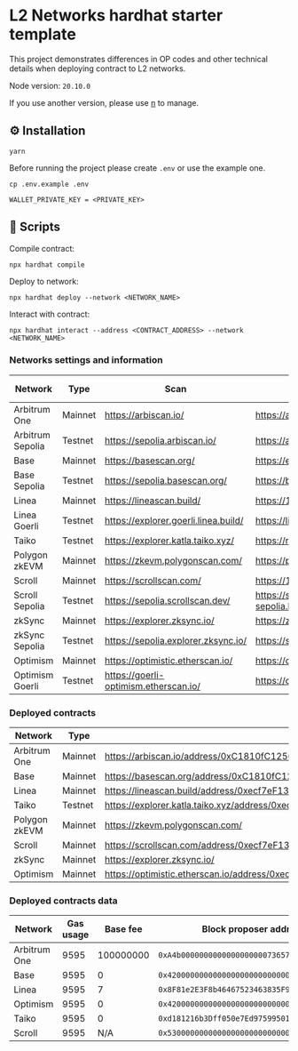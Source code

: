 # L2 Networks hardhat starter template

This project demonstrates differences in OP codes and other technical details when deploying contract to L2 networks.

Node version: `20.10.0`

If you use another version, please use [n](https://github.com/tj/n) to manage.

## ⚙️ Installation

```
yarn
```

Before running the project please create `.env` or use the example one.

```shell
cp .env.example .env
```

```
WALLET_PRIVATE_KEY = <PRIVATE_KEY>
```

## 🚀 Scripts

Compile contract:

```shell
npx hardhat compile
```

Deploy to network:

```shell
npx hardhat deploy --network <NETWORK_NAME>
```

Interact with contract:

```shell
npx hardhat interact --address <CONTRACT_ADDRESS> --network <NETWORK_NAME>
```

### Networks settings and information

| Network          | Type    | Scan                                  | RPC                                                        | Network name in config |
| ---------------- | ------- | ------------------------------------- | ---------------------------------------------------------- | ---------------------- |
| Arbitrum One     | Mainnet | https://arbiscan.io/                  | https://arb-pokt.nodies.app                                | `arbitrum`             |
| Arbitrum Sepolia | Testnet | https://sepolia.arbiscan.io/          | https://arbitrum-sepolia.blockpi.network/v1/rpc/public     | `sepoliaArb`           |
| Base             | Mainnet | https://basescan.org/                 | https://endpoints.omniatech.io/v1/base/mainnet/public      | `base`                 |
| Base Sepolia     | Testnet | https://sepolia.basescan.org/         | https://base-sepolia.blockpi.network/v1/rpc/public         | `sepoliaBase`          |
| Linea            | Mainnet | https://lineascan.build/              | https://1rpc.io/linea                                      | `linea`                |
| Linea Goerli     | Testnet | https://explorer.goerli.linea.build/  | https://linea-goerli.blockpi.network/v1/rpc/public         | `goerliLinea`          |
| Taiko            | Testnet | https://explorer.katla.taiko.xyz/     | https://rpc.katla.taiko.xyz                                | `taiko`                |
| Polygon zkEVM    | Mainnet | https://zkevm.polygonscan.com/        | https://polygon-zkevm.drpc.org                             | `polygonZkEvm`         |
| Scroll           | Mainnet | https://scrollscan.com/               | https://1rpc.io/scroll                                     | `scroll`               |
| Scroll Sepolia   | Testnet | https://sepolia.scrollscan.dev/       | https://scroll-sepolia.blockpi.network/v1/rpc/publicscroll | `sepoliaScroll`        |
| zkSync           | Mainnet | https://explorer.zksync.io/           | https://zksync-era.blockpi.network/v1/rpc/public           | `zkSyncEra`            |
| zkSync Sepolia   | Testnet | https://sepolia.explorer.zksync.io/   | https://sepolia.era.zksync.dev                             | `sepoliaZkSyncEra`     |
| Optimism         | Mainnet | https://optimistic.etherscan.io/      | https://optimism.meowrpc.com                               | `optimism`             |
| Optimism Goerli  | Testnet | https://goerli-optimism.etherscan.io/ | https://optimism-goerli.publicnode.com                     | `goerliOptimism`       |

### Deployed contracts

| Network       | Type    | Scan                                                                                | Contract address                             |
| ------------- | ------- | ----------------------------------------------------------------------------------- | -------------------------------------------- |
| Arbitrum One  | Mainnet | https://arbiscan.io/address/0xC1810fC1250AFf6A5C614492dae0A67D6bdf9da7              | `0xC1810fC1250AFf6A5C614492dae0A67D6bdf9da7` |
| Base          | Mainnet | https://basescan.org/address/0xC1810fC1250AFf6A5C614492dae0A67D6bdf9da7             | `0xC1810fC1250AFf6A5C614492dae0A67D6bdf9da7` |
| Linea         | Mainnet | https://lineascan.build/address/0xecf7eF134E47A977e748AD9CAcEde0471b019663          | `0xecf7eF134E47A977e748AD9CAcEde0471b019663` |
| Taiko         | Testnet | https://explorer.katla.taiko.xyz/address/0xecf7eF134E47A977e748AD9CAcEde0471b019663 | `0xecf7eF134E47A977e748AD9CAcEde0471b019663` |
| Polygon zkEVM | Mainnet | https://zkevm.polygonscan.com/                                                      | ``                                           |
| Scroll        | Mainnet | https://scrollscan.com/address/0xecf7eF134E47A977e748AD9CAcEde0471b019663           | `0xecf7eF134E47A977e748AD9CAcEde0471b019663` |
| zkSync        | Mainnet | https://explorer.zksync.io/                                                         | ``                                           |
| Optimism      | Mainnet | https://optimistic.etherscan.io/address/0xecf7ef134e47a977e748ad9cacede0471b019663  | `0xecf7ef134e47a977e748ad9cacede0471b019663` |

### Deployed contracts data

| Network      | Gas usage | Base fee  | Block proposer address                       |
| ------------ | --------- | --------- | -------------------------------------------- |
| Arbitrum One | 9595      | 100000000 | `0xA4b000000000000000000073657175656e636572` |
| Base         | 9595      | 0         | `0x4200000000000000000000000000000000000011` |
| Linea        | 9595      | 7         | `0x8F81e2E3F8b46467523463835F965fFE476E1c9E` |
| Optimism     | 9595      | 0         | `0x4200000000000000000000000000000000000011` |
| Taiko        | 9595      | 0         | `0xd181216b3Dff050e7Ed97599501E5Be4F9779E00` |
| Scroll       | 9595      | N/A       | `0x5300000000000000000000000000000000000005` |
